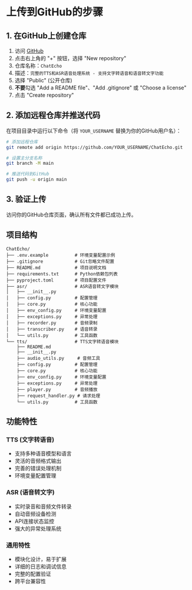 # 上传到GitHub的步骤

## 1. 在GitHub上创建仓库

1. 访问 [GitHub](https://github.com)
2. 点击右上角的 "+" 按钮，选择 "New repository"
3. 仓库名称：`ChatEcho`
4. 描述：`完整的TTS和ASR语音处理系统 - 支持文字转语音和语音转文字功能`
5. 选择 "Public" (公开仓库)
6. **不要**勾选 "Add a README file"、"Add .gitignore" 或 "Choose a license"
7. 点击 "Create repository"

## 2. 添加远程仓库并推送代码

在项目目录中运行以下命令（将 `YOUR_USERNAME` 替换为你的GitHub用户名）：

```bash
# 添加远程仓库
git remote add origin https://github.com/YOUR_USERNAME/ChatEcho.git

# 设置主分支名称
git branch -M main

# 推送代码到GitHub
git push -u origin main
```

## 3. 验证上传

访问你的GitHub仓库页面，确认所有文件都已成功上传。

## 项目结构

```
ChatEcho/
├── .env.example          # 环境变量配置示例
├── .gitignore            # Git忽略文件配置
├── README.md             # 项目说明文档
├── requirements.txt      # Python依赖包列表
├── pyproject.toml        # 项目配置文件
├── asr/                  # ASR语音转文字模块
│   ├── __init__.py
│   ├── config.py         # 配置管理
│   ├── core.py           # 核心功能
│   ├── env_config.py     # 环境变量配置
│   ├── exceptions.py     # 异常处理
│   ├── recorder.py       # 音频录制
│   ├── transcriber.py    # 语音转录
│   └── utils.py          # 工具函数
└── tts/                  # TTS文字转语音模块
    ├── README.md
    ├── __init__.py
    ├── audio_utils.py     # 音频工具
    ├── config.py         # 配置管理
    ├── core.py           # 核心功能
    ├── env_config.py     # 环境变量配置
    ├── exceptions.py     # 异常处理
    ├── player.py         # 音频播放
    ├── request_handler.py # 请求处理
    └── utils.py          # 工具函数
```

## 功能特性

### TTS (文字转语音)
- 支持多种语音模型和语言
- 灵活的音频格式输出
- 完善的错误处理机制
- 环境变量配置管理

### ASR (语音转文字)
- 实时录音和音频文件转录
- 自动音频设备检测
- API连接状态监控
- 强大的异常处理系统

### 通用特性
- 模块化设计，易于扩展
- 详细的日志和调试信息
- 完整的配置验证
- 跨平台兼容性